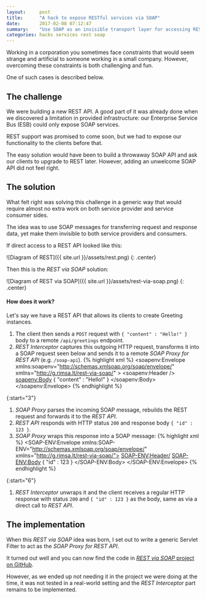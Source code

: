 ```yaml
---
layout:     post
title:      "A hack to expose RESTful services via SOAP"
date:       2017-02-08 07:12:47
summary:    "Use SOAP as an invisible transport layer for accessing REST API"
categories: hacks services rest soap
---
```


Working in a corporation you sometimes face constraints that would seem strange and artificial to someone working in a small company.
However, overcoming these constraints is both challenging and fun.

One of such cases is described below.

## The challenge
We were building a new REST API.
A good part of it was already done when we discovered a limitation in provided infrastructure: our Enterprise Service Bus (ESB) could only expose SOAP services.

REST support was promised to come soon, but we had to expose our functionality to the clients before that.

The easy solution would have been to build a throwaway SOAP API and ask our clients to upgrade to REST later.
However, adding an unwelcome SOAP API did not feel right.

## The solution

What felt right was solving this challenge in a generic way that would require almost no extra work on both service provider and service consumer sides.

The idea was to use SOAP messages for transferring request and response data, yet make them invisible to both service providers and consumers.

If direct access to a REST API looked like this:

![Diagram of REST]({{ site.url }}/assets/rest.png)
{: .center}

Then this is the *REST via SOAP* solution:

![Diagram of REST via SOAP]({{ site.url }}/assets/rest-via-soap.png)
{: .center}

#### How does it work?

Let's say we have a REST API that allows its clients to create Greeting instances.

1. The client then sends a `POST` request with `{ "content" : "Hello!" }` body to a remote `/api/greetings` endpoint.
1. *REST Interceptor* captures this outgoing HTTP request, transforms it into a SOAP request seen below and sends it to a remote *SOAP Proxy for REST API* (e.g. `/soap-api`).
{% highlight xml %}
<soapenv:Envelope xmlns:soapenv="http://schemas.xmlsoap.org/soap/envelope/" xmlns="http://g.rimsa.lt/rest-via-soap/" >
  <soapenv:Header />
  <soapenv:Body>
    <request method="POST" path="/api/greetings">
      { "content" : "Hello!" }
    </request>
  </soapenv:Body>
</soapenv:Envelope>
{% endhighlight %}

{:start="3"}
1. *SOAP Proxy* parses the incoming SOAP message, rebuilds the REST request and forwards it to the *REST API*. 
1. *REST API* responds with HTTP status `200` and response body `{ "id" : 123 }`.
1. *SOAP Proxy* wraps this response into a SOAP message:
{% highlight xml %}
<SOAP-ENV:Envelope xmlns:SOAP-ENV="http://schemas.xmlsoap.org/soap/envelope/" xmlns="http://g.rimsa.lt/rest-via-soap/">
  <SOAP-ENV:Header/>
  <SOAP-ENV:Body>
    <response status="200">
      { "id" : 123 }
    </response>
  </SOAP-ENV:Body>
</SOAP-ENV:Envelope>
{% endhighlight %}

{:start="6"}
1. *REST Interceptor* unwraps it and the client receives a regular HTTP response with status `200` and `{ "id" : 123 }` as the body, same as via a direct call to *REST API*.


## The implementation
When this *REST via SOAP* idea was born, I set out to write a generic Servlet Filter to act as the *SOAP Proxy for REST API*.

It turned out well and you can now find the code in [*REST via SOAP* project on GitHub](https://github.com/grimsa/rest-via-soap).

However, as we ended up not needing it in the project we were doing at the time, it was not tested in a real-world setting and the *REST Interceptor* part remains to be implemented.
